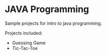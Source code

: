 JAVA Programming
===============

Sample projects for intro to java programming.

Projects included:

* Guessing Game
* Tic-Tac-Toe
